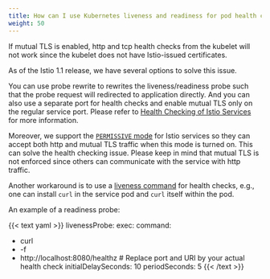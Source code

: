 ```yaml
---
title: How can I use Kubernetes liveness and readiness for pod health checks when mutual TLS is enabled?
weight: 50
---
```


If mutual TLS is enabled, http and tcp health checks from the kubelet will not work since the kubelet does not have Istio-issued certificates.

As of the Istio 1.1 release, we have several options to solve this issue. 

You can use probe rewrite to rewrites the liveness/readiness probe such that the probe request will redirected to application directly. And you can also use a separate port for health checks and enable mutual TLS only on the regular service port. Please refer to [Health Checking of Istio Services](/help/ops/setup/app-health-check/#mutual-tls-is-enabled) for more information.

Moreover, we support the [`PERMISSIVE` mode](/docs/tasks/security/mtls-migration) for Istio services so they can accept both http and mutual TLS traffic when this mode is turned on. This can solve the health checking issue. Please keep in mind that mutual TLS is not enforced since others can communicate with the service with http traffic.

Another workaround is to use a [liveness command](https://kubernetes.io/docs/tasks/configure-pod-container/configure-liveness-readiness-probes/#define-a-liveness-command)
for health checks, e.g., one can install `curl` in the service pod and
`curl` itself within the pod.

An example of a readiness probe:

{{< text yaml >}}
livenessProbe:
exec:
  command:
  - curl
  - -f
  - http://localhost:8080/healthz # Replace port and URI by your actual health check
initialDelaySeconds: 10
periodSeconds: 5
{{< /text >}}
